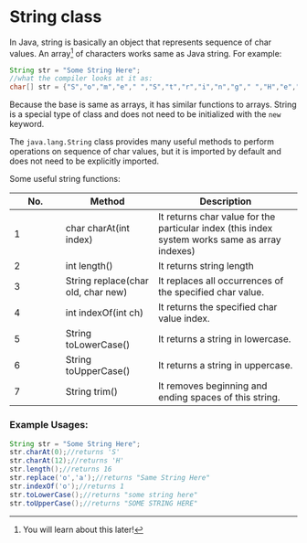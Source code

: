 # String class

In Java, string is basically an object that represents sequence of char values. An array[^1] of characters works same as Java string. For example:

```java
String str = "Some String Here";
//what the compiler looks at it as:
char[] str = {"S","o","m","e"," ","S","t","r","i","n","g"," ","H","e","r","e"};
```

Because the base is same as arrays, it has similar functions to arrays. String is a special type of class and does not need to be initialized with the `new` keyword.

The `java.lang.String` class provides many useful methods to perform operations on sequence of char values, but it is imported by default and does not need to be explicitly imported.

Some useful string functions:

<table><thead><tr><th width="74.33333333333331">No.</th><th>Method</th><th>Description</th></tr></thead><tbody><tr><td>1</td><td>char charAt(int index)</td><td>It returns char value for the particular index (this index system works same as array indexes)</td></tr><tr><td>2</td><td>int length()</td><td>It returns string length</td></tr><tr><td>3</td><td>String replace(char old, char new)</td><td>It replaces all occurrences of the specified char value.</td></tr><tr><td>4</td><td>int indexOf(int ch)</td><td>It returns the specified char value index.</td></tr><tr><td>5</td><td>String toLowerCase()</td><td>It returns a string in lowercase.</td></tr><tr><td>6</td><td>String toUpperCase()</td><td>It returns a string in uppercase.</td></tr><tr><td>7</td><td>String trim()</td><td>It removes beginning and ending spaces of this string.</td></tr></tbody></table>

### Example Usages:

```java
String str = "Some String Here";
str.charAt(0);//returns 'S'
str.charAt(12);//returns 'H'
str.length();//returns 16
str.replace('o','a');//returns "Same String Here"
str.indexOf('o');//returns 1
str.toLowerCase();//returns "some string here"
str.toUpperCase();//returns "SOME STRING HERE"
```

[^1]: You will learn about this later!

